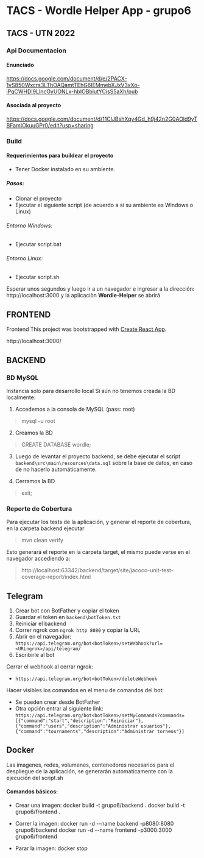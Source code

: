 # TACS - Wordle Helper App - grupo6

## TACS - UTN 2022

### Api Documentacion

#### Enunciado
https://docs.google.com/document/d/e/2PACX-1vS850Wxcrs3LThOAQamtTEhG6IEMmebXJxV3xXo-iPqCWHDI9LlncGyUONLx-hbIOBblutYCisS5aXh/pub

#### Asociada al proyecto
https://docs.google.com/document/d/11ClJBshXqy4Gd_h9j42n2G0AOld9yTBFamIOkuuGPr0/edit?usp=sharing

### Build

#### Requerimientos para buildear el proyecto
- Tener Docker instalado en su ambiente.

##### Pasos: 
- Clonar el proyecto
- Ejecutar el siguiente script (de acuerdo a si su ambiente es Windows o Linux)

###### Entorno Windows:
- Ejecutar script.bat

###### Entorno Linux:
- Ejecutar script.sh

Esperar unos segundos y luego ir a un navegador e ingresar a la dirección: http://localhost:3000
y la aplicaciòn **Wordle-Helper** se abrirá


## FRONTEND
Frontend This project was bootstrapped with [Create React App](https://github.com/facebook/create-react-app).

http://localhost:3000/


## BACKEND
### BD MySQL
Instancia solo para desarrollo local
Si aún no tenemos creada la BD localmente:

1. Accedemos a la consola de MySQL (pass: root)
>mysql -u root

2. Creamos la BD
>CREATE DATABASE wordle;

3. Luego de levantar el proyecto backend, se debe ejecutar el script `backend\src\main\resources\data.sql` sobre la base de datos, en caso de no hacerlo automáticamente.

4. Cerramos la BD
>exit;

### Reporte de Cobertura
Para ejecutar los tests de la aplicación, y generar el reporte de cobertura, en la carpeta backend ejecutar
>mvn clean verify

Esto generará el reporte en la carpeta target, el mismo puede verse en el navegador accediendo a:
> http://localhost:63342/backend/target/site/jacoco-unit-test-coverage-report/index.html


## Telegram
1. Crear bot con BotFather y copiar el token
2. Guardar el token en `backend\botToken.txt`
3. Reiniciar el backend
4. Correr ngrok con `ngrok http 8080` y copiar la URL
5. Abrir en el navegador: `https://api.telegram.org/bot<botToken>/setWebhook?url=<URLngrok>/api/telegram/`
6. Escribirle al bot

Cerrar el webhook al cerrar ngrok:
- `https://api.telegram.org/bot<botToken>/deleteWebhook`

Hacer visibles los comandos en el menu de comandos del bot:
- Se pueden crear desde BotFather
- Otra opción entrar al siguiente link: `https://api.telegram.org/bot<botToken>/setMyCommands?commands=[{"command":"start","description":"Reiniciar"},{"command":"users","description":"Administrar usuarios"},{"command":"tournaments","description":"Administrar torneos"}]`


## Docker
Las imagenes, redes, volumenes, contenedores necesarios para el despliegue de la aplicación, se generarán automaticamente con la ejecución del script.sh

#### Comandos básicos: 

- Crear una imagen:
docker build -t grupo6/backend .
docker build -t grupo6/frontend .

- Correr la imagen:
docker run -d --name backend  -p8080:8080 grupo6/backend
docker run -d --name frontend -p3000:3000 grupo6/frontend

- Parar la imagen:
docker stop <NAME>

